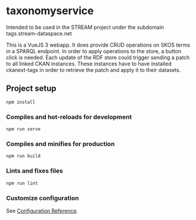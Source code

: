 # taxonomyservice

Intended to be used in the STREAM project under the subdomain tags.stream-dataspace.net

This is a VueJS 3 webapp.
It does provide CRUD operations on SKOS terms in a SPARQL endpoint.
In order to apply operations to the store, a button click is needed.
Each update of the RDF store could trigger sending a patch to all linked CKAN instances.
These instances have to have installed ckanext-tags in order to retrieve the patch and apply it to their datasets.

## Project setup
```
npm install
```

### Compiles and hot-reloads for development
```
npm run serve
```

### Compiles and minifies for production
```
npm run build
```

### Lints and fixes files
```
npm run lint
```

### Customize configuration
See [Configuration Reference](https://cli.vuejs.org/config/).
